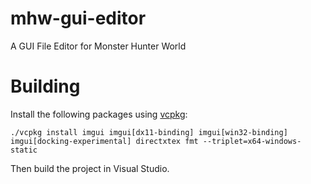 # mhw-gui-editor
A GUI File Editor for Monster Hunter World

# Building
Install the following packages using [vcpkg](https://github.com/microsoft/vcpkg/):
```
./vcpkg install imgui imgui[dx11-binding] imgui[win32-binding] imgui[docking-experimental] directxtex fmt --triplet=x64-windows-static
```

Then build the project in Visual Studio.
